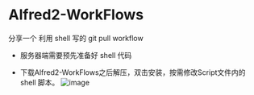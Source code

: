 # Alfred2-WorkFlows
分享一个 利用 shell 写的 git pull workflow
- 服务器端需要预先准备好 shell 代码

- 下载Alfred2-WorkFlows之后解压，双击安装，按需修改Script文件内的 shell 脚本。
![image](https://cloud.githubusercontent.com/assets/6812342/14448356/958f8f0a-009a-11e6-9035-dab8a93ca864.png)


